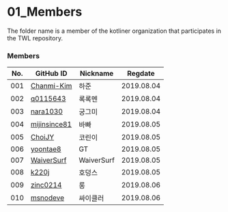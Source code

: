 ﻿# 01_Members
The folder name is a member of the kotliner organization that participates in the TWL repository.

### Members

| No.  | GitHub ID                                      | Nickname | Regdate    |
| ---- | ---------------------------------------------- | -------- | ---------- |
| 001  | [Chanmi-Kim](http://github.com/Chanmi-Kim)     | 하준     | 2019.08.04 |
| 002  | [q0115643](http://github.com/q0115643)         | 록록멘   | 2019.08.04 |
| 003  | [nara1030](http://github.com/nara1030)         | 궁그미   | 2019.08.04 |
| 004  | [mijinsince81](http://github.com/mijinsince81) | 바빠     | 2019.08.05 |
| 005  | [ChoiJY](http://github.com/ChoiJY)             | 코린이   | 2019.08.05 |
| 006  | [yoontae8](http://github.com/yoontae8)         | GT       | 2019.08.05 |
| 007  | [WaiverSurf](http://github.com/WaiverSurf)     | WaiverSurf| 2019.08.05 |
| 008  | [k220j](http://github.com/k220j)               | 호덩스   | 2019.08.05 |
| 009  | [zinc0214](http://github.com/zinc0214)         | 롱   | 2019.08.06 |
| 010  | [msnodeve](https://github.com/msnodeve)    | 싸이클러 | 2019.08.06 |

